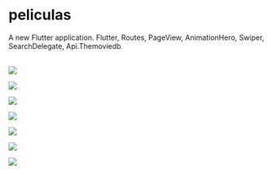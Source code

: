 # peliculas

A new Flutter application.
Flutter, Routes, PageView, AnimationHero, Swiper, SearchDelegate, Api.Themoviedb <br><br>

<img src="https://raw.githubusercontent.com/Arcangel1994/Flutter-Movie/master/assets/img/Screenshot_20200421_145620_com.example.peliculas.jpg" /> <br>

<img src="https://raw.githubusercontent.com/Arcangel1994/Flutter-Movie/master/assets/img/Screenshot_20200421_145629_com.example.peliculas.jpg" /> <br>

<img src="https://raw.githubusercontent.com/Arcangel1994/Flutter-Movie/master/assets/img/Screenshot_20200421_145648_com.example.peliculas.jpg" /> <br>

<img src="https://raw.githubusercontent.com/Arcangel1994/Flutter-Movie/master/assets/img/Screenshot_20200421_145654_com.example.peliculas.jpg" /> <br>

<img src="https://raw.githubusercontent.com/Arcangel1994/Flutter-Movie/master/assets/img/Screenshot_20200421_145702_com.example.peliculas.jpg" /> <br>

<img src="https://raw.githubusercontent.com/Arcangel1994/Flutter-Movie/master/assets/img/Screenshot_20200421_145809_com.example.peliculas.jpg" /> <br>

<img src="https://raw.githubusercontent.com/Arcangel1994/Flutter-Movie/master/assets/img/Screenshot_20200421_145818_com.example.peliculas.jpg" /> <br>






